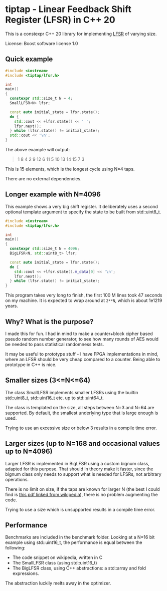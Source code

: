 # tiptap - Linear Feedback Shift Register (LFSR) in C++ 20

This is a constexpr C++ 20 library for implementing [LFSR](https://en.wikipedia.org/wiki/Linear-feedback_shift_register) of varying size.

License: Boost software license 1.0

## Quick example
```cpp
#include <iostream>
#include <tiptap/lfsr.h>

int
main()
{
  constexpr std::size_t N = 4;
  SmallLFSR<N> lfsr;

  const auto initial_state = lfsr.state();
  do {
    std::cout << +lfsr.state() << ' ';
    lfsr.next();
  } while (lfsr.state() != initial_state);
  std::cout << '\n';
}

```
The above example will output:
> 1 8 4 2 9 12 6 11 5 10 13 14 15 7 3 

This is 15 elements, which is the longest cycle using N=4 taps.

There are no external dependencies.

## Longer example with N=4096

This example shows a very big shift register. It deliberately uses a second optional template argument to specify the state to be built from std::uint8_t.

```cpp
#include <iostream>
#include <tiptap/lfsr.h>

int
main()
{
  constexpr std::size_t N = 4096;
  BigLFSR<N, std::uint8_t> lfsr;

  const auto initial_state = lfsr.state();
  do {
    std::cout << +lfsr.state().m_data[0] << '\n';
    lfsr.next();
  } while (lfsr.state() != initial_state);
}

```
This program takes very long to finish, the first 100 M lines took 47 seconds on my machine. It is expected to wrap around at `2**N`, which is about 1e1219 years.

## Why? What is the purpose?

I made this for fun. I had in mind to make a counter+block cipher based pseudo random number generator, to see how many rounds of AES would be needed to pass statistical randomness tests. 

It may be useful to prototype stuff - I have FPGA implementations in mind, where an LFSR should be very cheap compared to a counter. Being able to prototype in C++ is nice.

## Smaller sizes (3<=N<=64)

The class SmallLFSR implements smaller LFSRs using the builtin std::uint8_t, std::uint16_t etc. up to std::uint64_t.

The class is templated on the size, all steps between N=3 and N=64 are supported. By default, the smallest underlying type that is large enough is used.

Trying to use an excessive size or below 3 results in a compile time error.

## Larger sizes (up to N=168 and occasional values up to N=4096)

Larger LFSR is implemented in BigLFSR using a custom bignum class, adapted for this purpose. That should in theory make it faster, since the bignum class only needs to support what is needed for LFSRs, not arbitrary operations.

There is no limit on size, if the taps are known for larger N (the best I could find is [this pdf linked from wikipedia](https://web.archive.org/web/20161007061934/http://courses.cse.tamu.edu/csce680/walker/lfsr_table.pdf)), there is no problem augmenting the code.

Trying to use a size which is unsupported results in a compile time error.

## Performance ##

Benchmarks are included in the benchmark folder. Looking at a N=16 bit example using std::uint16_t, the performance is equal between the following:
 - The code snippet on wikipedia, written in C
 - The SmallLFSR class (using std::uint16_t)
 - The BigLFSR class, using C++ abstractions: a std::array and fold expressions.

The abstraction luckily melts away in the optimizer.
   
